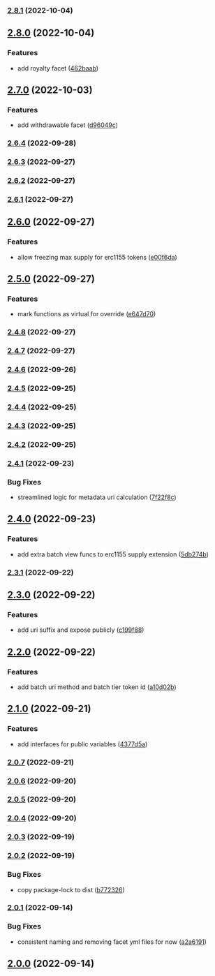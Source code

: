 ### [2.8.1](https://github.com/flair-sdk/contracts/compare/v2.8.0...v2.8.1) (2022-10-04)

## [2.8.0](https://github.com/flair-sdk/contracts/compare/v2.7.0...v2.8.0) (2022-10-04)


### Features

* add royalty facet ([462baab](https://github.com/flair-sdk/contracts/commit/462baab30c713280f41b918afb80a4084c7d08f6))

## [2.7.0](https://github.com/flair-sdk/contracts/compare/v2.6.4...v2.7.0) (2022-10-03)


### Features

* add withdrawable facet ([d96049c](https://github.com/flair-sdk/contracts/commit/d96049c0589ad89f712aa8cb771685602ce61367))

### [2.6.4](https://github.com/flair-sdk/contracts/compare/v2.6.3...v2.6.4) (2022-09-28)

### [2.6.3](https://github.com/flair-sdk/contracts/compare/v2.6.2...v2.6.3) (2022-09-27)

### [2.6.2](https://github.com/flair-sdk/contracts/compare/v2.6.1...v2.6.2) (2022-09-27)

### [2.6.1](https://github.com/flair-sdk/contracts/compare/v2.6.0...v2.6.1) (2022-09-27)

## [2.6.0](https://github.com/flair-sdk/contracts/compare/v2.5.0...v2.6.0) (2022-09-27)


### Features

* allow freezing max supply for erc1155 tokens ([e00f6da](https://github.com/flair-sdk/contracts/commit/e00f6dac33e5a7b92cfd92e90b62c806eaf0ad76))

## [2.5.0](https://github.com/flair-sdk/contracts/compare/v2.4.8...v2.5.0) (2022-09-27)


### Features

* mark functions as virtual for override ([e647d70](https://github.com/flair-sdk/contracts/commit/e647d70702baa3bfbf677c485af501e77af8a457))

### [2.4.8](https://github.com/flair-sdk/contracts/compare/v2.4.7...v2.4.8) (2022-09-27)

### [2.4.7](https://github.com/flair-sdk/contracts/compare/v2.4.6...v2.4.7) (2022-09-27)

### [2.4.6](https://github.com/flair-sdk/contracts/compare/v2.4.5...v2.4.6) (2022-09-26)

### [2.4.5](https://github.com/flair-sdk/contracts/compare/v2.4.4...v2.4.5) (2022-09-25)

### [2.4.4](https://github.com/flair-sdk/contracts/compare/v2.4.3...v2.4.4) (2022-09-25)

### [2.4.3](https://github.com/flair-sdk/contracts/compare/v2.4.2...v2.4.3) (2022-09-25)

### [2.4.2](https://github.com/flair-sdk/contracts/compare/v2.4.1...v2.4.2) (2022-09-25)

### [2.4.1](https://github.com/flair-sdk/contracts/compare/v2.4.0...v2.4.1) (2022-09-23)


### Bug Fixes

* streamlined logic for metadata uri calculation ([7f22f8c](https://github.com/flair-sdk/contracts/commit/7f22f8c2989b0af310a8eef6a60c0af362adddad))

## [2.4.0](https://github.com/flair-sdk/contracts/compare/v2.3.1...v2.4.0) (2022-09-23)


### Features

* add extra batch view funcs to erc1155 supply extension ([5db274b](https://github.com/flair-sdk/contracts/commit/5db274b4dcde2a37554e2e9d2ad8e846137747f2))

### [2.3.1](https://github.com/flair-sdk/contracts/compare/v2.3.0...v2.3.1) (2022-09-22)

## [2.3.0](https://github.com/flair-sdk/contracts/compare/v2.2.0...v2.3.0) (2022-09-22)


### Features

* add uri suffix and expose publicly ([c199f88](https://github.com/flair-sdk/contracts/commit/c199f88cff3ce36fd2e5d43f77b10c2da7ddd806))

## [2.2.0](https://github.com/flair-sdk/contracts/compare/v2.1.0...v2.2.0) (2022-09-22)


### Features

* add batch uri method and batch tier token id ([a10d02b](https://github.com/flair-sdk/contracts/commit/a10d02b674c4a8cff55018d8fd090f1202321e51))

## [2.1.0](https://github.com/flair-sdk/contracts/compare/v2.0.7...v2.1.0) (2022-09-21)


### Features

* add interfaces for public variables ([4377d5a](https://github.com/flair-sdk/contracts/commit/4377d5ad531ee7fd9903fd9dc267284c6b85d190))

### [2.0.7](https://github.com/flair-sdk/contracts/compare/v2.0.6...v2.0.7) (2022-09-21)

### [2.0.6](https://github.com/flair-sdk/contracts/compare/v2.0.5...v2.0.6) (2022-09-20)

### [2.0.5](https://github.com/flair-sdk/contracts/compare/v2.0.4...v2.0.5) (2022-09-20)

### [2.0.4](https://github.com/flair-sdk/contracts/compare/v2.0.3...v2.0.4) (2022-09-20)

### [2.0.3](https://github.com/flair-sdk/contracts/compare/v2.0.2...v2.0.3) (2022-09-19)

### [2.0.2](https://github.com/flair-sdk/contracts/compare/v2.0.1...v2.0.2) (2022-09-19)


### Bug Fixes

* copy package-lock to dist ([b772326](https://github.com/flair-sdk/contracts/commit/b77232672d866fe2df5ecc55bd748082dc084c72))

### [2.0.1](https://github.com/flair-sdk/contracts/compare/v2.0.0...v2.0.1) (2022-09-14)


### Bug Fixes

* consistent naming and removing facet yml files for now ([a2a6191](https://github.com/flair-sdk/contracts/commit/a2a6191f6d25cbb40f5f37a1c188417af3af9d54))

## [2.0.0](https://github.com/flair-sdk/contracts/compare/v1.0.1...v2.0.0) (2022-09-14)
